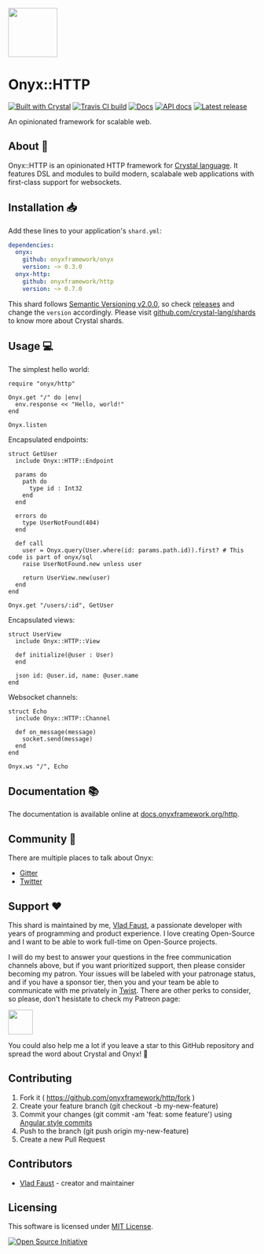 <a href="https://onyxframework.org"><img width="100" height="100" src="https://onyxframework.org/img/logo.svg"></a>

# Onyx::HTTP

[![Built with Crystal](https://img.shields.io/badge/built%20with-crystal-000000.svg?style=flat-square)](https://crystal-lang.org/)
[![Travis CI build](https://img.shields.io/travis/onyxframework/http/stable.svg?style=flat-square)](https://travis-ci.org/onyxframework/http)
[![Docs](https://img.shields.io/badge/docs-online-brightgreen.svg?style=flat-square)](https://docs.onyxframework.org/http)
[![API docs](https://img.shields.io/badge/api_docs-online-brightgreen.svg?style=flat-square)](https://api.onyxframework.org/http)
[![Latest release](https://img.shields.io/github/release/onyxframework/http.svg?style=flat-square)](https://github.com/onyxframework/http/releases)

An opinionated framework for scalable web.

## About 👋

Onyx::HTTP is an opinionated HTTP framework for [Crystal language](https://crystal-lang.org/). It features DSL and modules to build modern, scalabale web applications with first-class support for websockets.

## Installation 📥

Add these lines to your application's `shard.yml`:

```yaml
dependencies:
  onyx:
    github: onyxframework/onyx
    version: ~> 0.3.0
  onyx-http:
    github: onyxframework/http
    version: ~> 0.7.0
```

This shard follows [Semantic Versioning v2.0.0](http://semver.org/), so check [releases](https://github.com/onyxframework/http/releases) and change the `version` accordingly. Please visit [github.com/crystal-lang/shards](https://github.com/crystal-lang/shards) to know more about Crystal shards.

## Usage 💻

The simplest hello world:

```crystal
require "onyx/http"

Onyx.get "/" do |env|
  env.response << "Hello, world!"
end

Onyx.listen
```

Encapsulated endpoints:

```crystal
struct GetUser
  include Onyx::HTTP::Endpoint

  params do
    path do
      type id : Int32
    end
  end

  errors do
    type UserNotFound(404)
  end

  def call
    user = Onyx.query(User.where(id: params.path.id)).first? # This code is part of onyx/sql
    raise UserNotFound.new unless user

    return UserView.new(user)
  end
end

Onyx.get "/users/:id", GetUser
```

Encapsulated views:

```crystal
struct UserView
  include Onyx::HTTP::View

  def initialize(@user : User)
  end

  json id: @user.id, name: @user.name
end
```

Websocket channels:

```crystal
struct Echo
  include Onyx::HTTP::Channel

  def on_message(message)
    socket.send(message)
  end
end

Onyx.ws "/", Echo
```

## Documentation 📚

The documentation is available online at [docs.onyxframework.org/http](https://docs.onyxframework.org/http).

## Community 🍪

There are multiple places to talk about Onyx:

* [Gitter](https://gitter.im/onyxframework)
* [Twitter](https://twitter.com/onyxframework)

## Support ❤️

This shard is maintained by me, [Vlad Faust](https://vladfaust.com), a passionate developer with years of programming and product experience. I love creating Open-Source and I want to be able to work full-time on Open-Source projects.

I will do my best to answer your questions in the free communication channels above, but if you want prioritized support, then please consider becoming my patron. Your issues will be labeled with your patronage status, and if you have a sponsor tier, then you and your team be able to communicate with me privately in [Twist](https://twist.com). There are other perks to consider, so please, don't hesistate to check my Patreon page:

<a href="https://www.patreon.com/vladfaust"><img height="50" src="https://onyxframework.org/img/patreon-button.svg"></a>

You could also help me a lot if you leave a star to this GitHub repository and spread the word about Crystal and Onyx! 📣

## Contributing

1. Fork it ( https://github.com/onyxframework/http/fork )
2. Create your feature branch (git checkout -b my-new-feature)
3. Commit your changes (git commit -am 'feat: some feature') using [Angular style commits](https://github.com/angular/angular/blob/master/CONTRIBUTING.md#commit)
4. Push to the branch (git push origin my-new-feature)
5. Create a new Pull Request

## Contributors

- [Vlad Faust](https://github.com/vladfaust) - creator and maintainer

## Licensing

This software is licensed under [MIT License](LICENSE).

[![Open Source Initiative](https://upload.wikimedia.org/wikipedia/commons/thumb/4/42/Opensource.svg/100px-Opensource.svg.png)](https://opensource.org/licenses/MIT)
